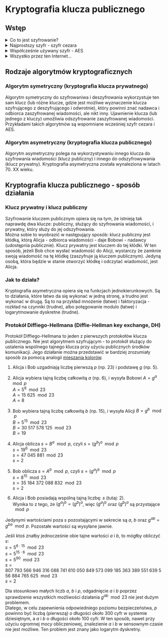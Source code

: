 # Kryptografia klucza publicznego

## Wstęp
<details>
<summary>Co to jest szyfrowanie?</summary>

### Co to jest szyfrowanie?
Najprościej mówiąc, szyfrowanie to proces zabezpieczania informacji, tak aby były zrozumiałe tylko dla uprawnionych.
Służy zachowaniu poufności przesyłanych danych - tylko osoby posiadające specjalny "klucz" mogą odtworzyć oryginalny tekst.
Szyfrując i deszyfrując jakąś informację (to znaczy zamieniając **tekst jawny** na **tekst zaszyfrowany** - **szyfrogram**) posługujemy się odpowiednim **algorytmem** oraz właśnie takim **kluczem**.

</details>

<details>
<summary>Najprostszy szyfr - szyfr cezara</summary>

### Najprostszy szyfr - szyfr cezara
Jednym z najprostszych i zarazem najstarszych szyfrów (był używany już w starożytności przez Juliusza Cezara w prywatnej korespondencji - stąd jego nazwa) jest **szyfr cezara** (zwany również szyfrem przesuwającym).
Jest rodzajem szyfru podstawieniowego, w którym każda litera zastępowana jest inną, oddaloną od niej o pewną liczbę pozycji w alfabecie. Ta liczba, zwana parametrem przesunięcia pełni tu funkcję klucza.
Na przykład jeżeli parametr przesunięcia wynosi `3`, to każdą literę `A` zastępujemy literą `D`, `B` - `E`, `C` - `F`, itd.  

Jednak złamanie takiego szyfru nie stanowi obecnie żadnego problemu. Z pomocą komputerów można z łatwością łamać szyfry dużo bardziej skomplikowane od szyfru cezara. 

</details>

<details>
<summary>Współcześnie używany szyfr - AES</summary>

### Współcześnie używany szyfr - AES
Dlatego we współczesnej kryptografii używa się szyfrów o znacznie większym stopniu skomplikowania, na przykład [Advanced Encryption Standard (AES)](https://en.wikipedia.org/wiki/Advanced_Encryption_Standard) - nowoczesny algorytm szyfrujący, opublikowany w 1998 r. i przyjęty m.in. przez amerykański *National Inistitute of Standards and Technology* (NIST) w 2001 r., który stał się powszechnie używanym standardem.

</details>

<details>
<summary>Wszystko przez ten Internet...</summary>

### Wszystko przez ten Internet...

Zarówno szyfr cezara, jak i AES wymagają, aby nadawca i odbiorca wiadomości posiadali ten sam klucz, za pomocą którego będą szyfrować i odszyfrowywać wymieniane wiadomości. 
Wymaga to wcześniejszego ustalenia wspólnego klucza, w taki sposób, aby nie został on przechwycony. 
Oznacza to, że konieczne jest przekazanie go drogą, co do której mamy pewność, że jest bezpieczna. 
Jeszcze do lat 70. XX wieku nie było to wielkim problemem - klucze można było przekazać drugiej osobie nawet osobiście.  
Jednak w latach 80. i 90., wraz z popularyzacją komputerów i powstaniem Internetu, sytuacja drastycznie się zmieniła. 
Internet nie jest i nigdy nie był bezpiecznym miejscem - przy przesyłaniu przez niego danych ryzyko ich przechwycenia jest bardzo duże. 
Dlatego pojawiła się potrzeba szyfrowania przesyłanych informacji w bezpieczny sposób.  
Jednak tutaj pojawia się problem: trzeba nawiązać komunikację między dwoma urządzeniami, które mogą znajdować się tysiące kilometrów od siebie, w kilka sekund, kiedy jedynym dostępnym środkiem komunikacji jest Internet. 
Wymiana kluczy w bezpieczny sposób nagle nie jest możliwa, a przesłanie ich przez publiczne połączenie generuje potencjalne ryzyko ich przechwycenia.  
Tutaj z pomocą przychodzi kryptografia klucza publicznego.  

</details>

## Rodzaje algorytmów kryptograficznych

### Algorytm symetryczny (kryptografia klucza prywatnego)
Algorytm symetryczny do szyfrowaniwa i deszyfrowania wykorzystuje ten sam klucz (lub różne klucze, gdzie jest możliwe wyznaczenie klucza szyfrującego z deszyfrującego i odwrotnie), który powinni znać nadawca i odbiorca zaszyfrowanej wiadomości, ale nikt inny.
Ujawnienie klucza (lub jednego z kluczy) umożliwia odszyfrowanie zaszyfrowanej wiadomości.
Przykładami takich algorytmów są wspomniane wcześniej szyfr cezara i AES.  

### Algorytm asymetryczny (kryptografia klucza publicznego)
Algorytm asymetryczny polega na wykorzystywaniu innego klucza do szyfrowania wiadomości (klucz publiczny) i innego do odszyfrowywania (klucz prywatny). Kryptografia asymetryczna została wynaleziona w latach 70. XX wieku.


## Kryptografia klucza publicznego - sposób działania

### Klucz prywatny i klucz publiczny
Szyfrowanie kluczem publicznym opiera się na tym, że istnieją tak naprawdę dwa klucze: publiczny, służący do szyfrowania wiadomości, i prywatny, który służy do jej odszyfrowania.  
Można sobie to wyobrazić w następujący sposób: klucz publiczny jest kłódką, którą Alicja - odbiorca wiadomości - daje Bobowi - nadawcy (udostępnia publicznie). Klucz prywatny jest kluczem do tej kłódki. W ten sposób, jeżeli Bob chce wysłać wiadomość do Alicji, wystarczy że zamknie swoją wiadomość na tę kłódkę (zaszyfruje ją kluczem publicznym). Jedyną osobą, która będzie w stanie otworzyć kłódkę i odczytać wiadomość, jest Alicja.  

### Jak to działa?
Kryptografia asymetryczna opiera się na funkcjach jednokierunkowych. Są to działania, które łatwo da się wykonać w jedną stronę, a trudno jest wykonać w drugą. Są to na przykład mnożenie (łatwe) i faktoryzacja - rozkład na czynniki (trudne), albo potęgowanie modulo (łatwe) i logarytmowanie dyskretne (trudne).

### Protokół Diffiego-Hellmana (Diffie-Hellman key exchange, DH)
Protokół Diffiego-Hellmana to jeden z pierwszych protokołów klucza publicznego. Nie jest algorytmem szyfrującym - to protokół służący do ustalenia wspólnego tajnego klucza przy użyciu publicznych środków komunikacji. Jego działanie można przedstawić w bardziej zrozumiały sposób za pomocą analogii [mieszania kolorów](images/image_1.png).

1. Alicja i Bob uzgadniają liczbę pierwszą $p$ (np. $23$) i podstawę $g$ (np. $5$).  

2. Alicja wybiera tajną liczbę całkowitą $a$ (np. $6$), i wysyła Bobowi $A = g^{a} \mod p$  
$A = 5^{6} \mod 23$  
$A = 15\ 625 \mod 23$  
$A = 8$  
3. Bob wybiera tajną liczbę całkowitą $b$ (np. $15$), i wysyła Alicji $B = g^{b} \mod p$  
$B = 5^{15} \mod 23$  
$B = 30\ 517\ 578\ 125 \mod 23$  
$B = 19$  
4. Alicja oblicza $s = B^{a} \mod p$, czyli $s = (g^{b})^{a} \mod p$  
$s = 19^{6} \mod 23$  
$s = 47\ 045\ 881 \mod 23$  
$s = 2$  
5. Bob oblicza $s = A^{b} \mod p$, czyli $s = (g^{a})^{b} \mod p$  
$s = 8^{15} \mod 23$  
$s = 35\ 184\ 372\ 088\ 832 \mod 23$  
$s = 2$  
6. Alicja i Bob posiadają wspólną tajną liczbę: $s$ (tutaj: $2$).  
Wynika to z tego, że $(g^{a})^{b} = (g^{b})^{a}$, więc $(g^{a})^{b}$ oraz $(g^{b})^{a}$ są przystające $\mod p$  

Jedynymi wartościami poza $s$ pozostającymi w sekrecie są $a$, $b$ oraz $g^{ab} = g^{ba} \mod p$. Pozostałe wartości są wysyłane jawnie. 

Jeśli ktoś znałby jednocześnie obie tajne wartości $a$ i $b$, to mógłby obliczyć $s$:  
$s = 5^{6 ⋅ 15} \mod 23$  
$s = 5^{15 ⋅ 6} \mod 23$  
$s = 5^{90} \mod 23$  
$s = 807\ 793\ 566\ 946\ 316\ 088\ 741\ 610\ 050\ 849\ 573\ 099\ 185\ 363\ 389\ 551\ 639\ 556\ 884\ 765\ 625 \mod 23$  
$s = 2$   

Dla stosunkowo małych liczb $a$, $b$ i $p$, odgadnięcie $a$ i $b$ poprzez sprawdzenie wszystkich możliwości działania $g^{ab}\mod 23$ nie jest dużym problemem.  
Dlatego, w celu zapewnienia odpowiedniego poziomu bezpieczeństwa, $p$ powinno być liczbą (pierwszą) o długości około 300 cyfr w systemie dziesiętnym, a $a$ i $b$ o długości około 100 cyfr. W ten sposób, nawet przy użyciu ogromnej mocy obliczeniowej, znalezienie $a$ i $b$ w sensownym czasie nie jest możliwe. Ten problem jest znany jako logarytm dyskretny.

